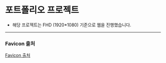 # 포트폴리오 프로젝트

- 해당 프로젝트는 FHD (1920\*1080) 기준으로 웹을 진행했습니다.

---

### Favicon 출처

[Favicon 출처](https://www.flaticon.com/kr/free-icon-font/file-invoice_7928158?related_id=7928158)
